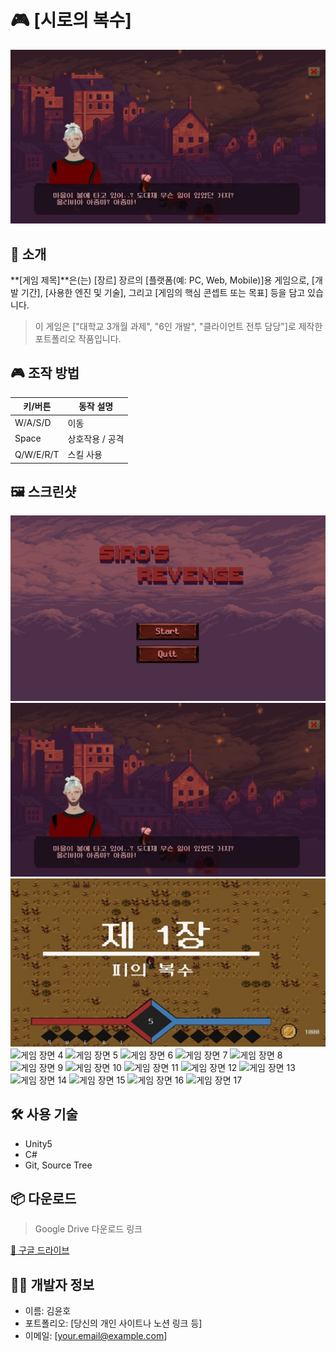# 🎮 [시로의 복수]

![Main Banner](images/intro.jpg) <!-- 게임 대표 이미지 -->

## 📝 소개

**[게임 제목]**은(는) [장르] 장르의 [플랫폼(예: PC, Web, Mobile)]용 게임으로, [개발 기간], [사용한 엔진 및 기술], 그리고 [게임의 핵심 콘셉트 또는 목표] 등을 담고 있습니다.

> 이 게임은 ["대학교 3개월 과제", "6인 개발", "클라이언트 전투 담당"]로 제작한 포트폴리오 작품입니다.

## 🎮 조작 방법

| 키/버튼 | 동작 설명         |
|--------|------------------|
| W/A/S/D | 이동              |
| Space | 상호작용 / 공격 |
| Q/W/E/R/T | 스킬 사용 |


## 🖼️ 스크린샷

![게임 장면 1](images/Lobby.jpg)
![게임 장면 2](images/Intro.jpg)
![게임 장면 3](images/Scene1_1.jpg)
![게임 장면 4](images/Scene1_2.png)
![게임 장면 5](images/Scene1_3.png)
![게임 장면 6](images/Scene1_4.png)
![게임 장면 7](images/Scene1_5.png)
![게임 장면 8](images/Scene2_1.png)
![게임 장면 9](images/Scene2_2.png)
![게임 장면 10](images/Scene2_3.png)
![게임 장면 11](images/Scene2_4.png)
![게임 장면 12](images/Scene3_1.png)
![게임 장면 13](images/Scene3_2.png)
![게임 장면 14](images/Scene3_3.png)
![게임 장면 15](images/Scene3_4.png)
![게임 장면 16](images/Scene3_5.png)
![게임 장면 17](images/Scene3_6.png)

## 🛠️ 사용 기술

- Unity5
- C#
- Git, Source Tree

## 📦 다운로드

> Google Drive 다운로드 링크

[🔗 구글 드라이브](https://yourgame.itch.io)


## 🧑‍💻 개발자 정보

- 이름: 김윤호
- 포트폴리오: [당신의 개인 사이트나 노션 링크 등]
- 이메일: [your.email@example.com]

